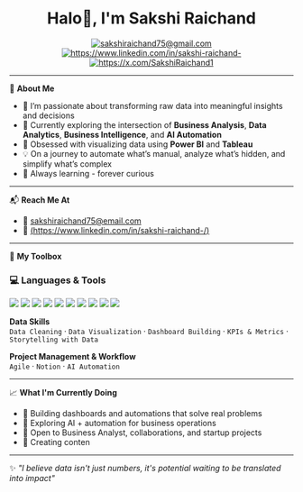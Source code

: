 <h1 align="center">Halo👋, I'm Sakshi Raichand</h1>
<p align="center">
  <a href="mailto:your-email@example.com"><img src="https://img.shields.io/badge/Email-D14836?style=for-the-badge&logo=gmail&logoColor=white" alt="sakshiraichand75@gmail.com" /></a>
  <a href="https://www.linkedin.com/in/your-linkedin/" target="_blank"><img src="https://img.shields.io/badge/LinkedIn-0077B5?style=for-the-badge&logo=linkedin&logoColor=white" alt="https://www.linkedin.com/in/sakshi-raichand-"/></a>
  <a href="https://twitter.com/your-twitter" target="_blank"><img src="https://img.shields.io/badge/Twitter-1DA1F2?style=for-the-badge&logo=twitter&logoColor=white" alt="https://x.com/SakshiRaichand1"/></a>
</p>

---

🚀 **About Me**

- 🎯 I’m passionate about transforming raw data into meaningful insights and decisions
- 🔎 Currently exploring the intersection of **Business Analysis**, **Data Analytics**, **Business Intelligence**, and **AI Automation**
- 📌 Obsessed with visualizing data using **Power BI** and **Tableau**
- 💡 On a journey to automate what’s manual, analyze what’s hidden, and simplify what’s complex
- 🧠 Always learning - forever curious

---

📬 **Reach Me At**  
- 📩 sakshiraichand75@email.com   
- 💼 [(https://www.linkedin.com/in/sakshi-raichand-/)](#)  

---

🧰 **My Toolbox**

### 💻 Languages & Tools
<p>
  <img src="https://img.shields.io/badge/SQL-025E8C?style=for-the-badge&logo=postgresql&logoColor=white"/>
  <img src="https://img.shields.io/badge/Python-3776AB?style=for-the-badge&logo=python&logoColor=white"/>
  <img src="https://img.shields.io/badge/Excel-217346?style=for-the-badge&logo=microsoft-excel&logoColor=white"/>
  <img src="https://img.shields.io/badge/Power%20BI-F2C811?style=for-the-badge&logo=powerbi&logoColor=black"/>
  <img src="https://img.shields.io/badge/Tableau-E97627?style=for-the-badge&logo=tableau&logoColor=white"/>
  <img src="https://img.shields.io/badge/MS%20Office-D83B01?style=for-the-badge&logo=microsoft&logoColor=white"/>
  <img src="https://img.shields.io/badge/Figma-F24E1E?style=for-the-badge&logo=figma&logoColor=white"/>
  <img src="https://img.shields.io/badge/Notion-000000?style=for-the-badge&logo=notion&logoColor=white"/>
  <img src="https://img.shields.io/badge/Python-3776AB?style=for-the-badge&logo=python&logoColor=white"/>
  <img src="https://img.shields.io/badge/MySQL-005C84?style=for-the-badge&logo=mysql&logoColor=white"/>
</p>

**Data Skills**  
`Data Cleaning` · `Data Visualization` · `Dashboard Building` · `KPIs & Metrics` · `Storytelling with Data`

**Project Management & Workflow**  
`Agile` · `Notion` · `AI Automation`

---

📈 **What I'm Currently Doing**

- 🔭 Building dashboards and automations that solve real problems
- 🌱 Exploring AI + automation for business operations
- 🤝 Open to Business Analyst, collaborations, and startup projects
- 🎥 Creating conten

---

✨ *"I believe data isn't just numbers, it's potential waiting to be translated into impact"*

